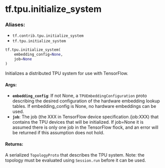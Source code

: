 <div itemscope itemtype="http://developers.google.com/ReferenceObject">
<meta itemprop="name" content="tf.tpu.initialize_system" />
<meta itemprop="path" content="Stable" />
</div>

# tf.tpu.initialize_system

### Aliases:

* `tf.contrib.tpu.initialize_system`
* `tf.tpu.initialize_system`

``` python
tf.tpu.initialize_system(
    embedding_config=None,
    job=None
)
```

Initializes a distributed TPU system for use with TensorFlow.

#### Args:

* <b>`embedding_config`</b>: If not None, a `TPUEmbeddingConfiguration` proto
    describing the desired configuration of the hardware embedding lookup
    tables. If embedding_config is None, no hardware embeddings can be used.
* <b>`job`</b>: The job (the XXX in TensorFlow device specification /job:XXX) that
    contains the TPU devices that will be initialized. If job=None it is
    assumed there is only one job in the TensorFlow flock, and an error will
    be returned if this assumption does not hold.

#### Returns:

A serialized `TopologyProto` that describes the TPU system. Note:
  the topology must be evaluated using `Session.run` before it can be used.